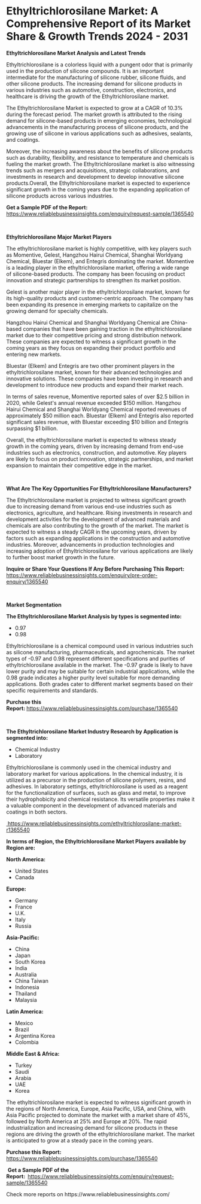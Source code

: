 <p><h1>Ethyltrichlorosilane Market: A Comprehensive Report of its Market Share & Growth Trends 2024 - 2031</h1></p><p><strong>Ethyltrichlorosilane Market Analysis and Latest Trends</strong></p>
<p><p>Ethyltrichlorosilane is a colorless liquid with a pungent odor that is primarily used in the production of silicone compounds. It is an important intermediate for the manufacturing of silicone rubber, silicone fluids, and other silicone products. The increasing demand for silicone products in various industries such as automotive, construction, electronics, and healthcare is driving the growth of the Ethyltrichlorosilane market.</p><p>The Ethyltrichlorosilane Market is expected to grow at a CAGR of 10.3% during the forecast period. The market growth is attributed to the rising demand for silicone-based products in emerging economies, technological advancements in the manufacturing process of silicone products, and the growing use of silicone in various applications such as adhesives, sealants, and coatings.</p><p>Moreover, the increasing awareness about the benefits of silicone products such as durability, flexibility, and resistance to temperature and chemicals is fueling the market growth. The Ethyltrichlorosilane market is also witnessing trends such as mergers and acquisitions, strategic collaborations, and investments in research and development to develop innovative silicone products.Overall, the Ethyltrichlorosilane market is expected to experience significant growth in the coming years due to the expanding application of silicone products across various industries.</p></p>
<p><strong>Get a Sample PDF of the Report:&nbsp;</strong> <a href="https://www.reliablebusinessinsights.com/enquiry/request-sample/1365540">https://www.reliablebusinessinsights.com/enquiry/request-sample/1365540</a></p>
<p>&nbsp;</p>
<p><strong>Ethyltrichlorosilane Major Market Players</strong></p>
<p><p>The ethyltrichlorosilane market is highly competitive, with key players such as Momentive, Gelest, Hangzhou Hairui Chemical, Shanghai Worldyang Chemical, Bluestar (Elkem), and Entegris dominating the market. Momentive is a leading player in the ethyltrichlorosilane market, offering a wide range of silicone-based products. The company has been focusing on product innovation and strategic partnerships to strengthen its market position.</p><p>Gelest is another major player in the ethyltrichlorosilane market, known for its high-quality products and customer-centric approach. The company has been expanding its presence in emerging markets to capitalize on the growing demand for specialty chemicals.</p><p>Hangzhou Hairui Chemical and Shanghai Worldyang Chemical are China-based companies that have been gaining traction in the ethyltrichlorosilane market due to their competitive pricing and strong distribution network. These companies are expected to witness a significant growth in the coming years as they focus on expanding their product portfolio and entering new markets.</p><p>Bluestar (Elkem) and Entegris are two other prominent players in the ethyltrichlorosilane market, known for their advanced technologies and innovative solutions. These companies have been investing in research and development to introduce new products and expand their market reach.</p><p>In terms of sales revenue, Momentive reported sales of over $2.5 billion in 2020, while Gelest's annual revenue exceeded $150 million. Hangzhou Hairui Chemical and Shanghai Worldyang Chemical reported revenues of approximately $50 million each. Bluestar (Elkem) and Entegris also reported significant sales revenue, with Bluestar exceeding $10 billion and Entegris surpassing $1 billion.</p><p>Overall, the ethyltrichlorosilane market is expected to witness steady growth in the coming years, driven by increasing demand from end-use industries such as electronics, construction, and automotive. Key players are likely to focus on product innovation, strategic partnerships, and market expansion to maintain their competitive edge in the market.</p></p>
<p>&nbsp;</p>
<p><strong>What Are The Key Opportunities For Ethyltrichlorosilane Manufacturers?</strong></p>
<p><p>The Ethyltrichlorosilane market is projected to witness significant growth due to increasing demand from various end-use industries such as electronics, agriculture, and healthcare. Rising investments in research and development activities for the development of advanced materials and chemicals are also contributing to the growth of the market. The market is expected to witness a steady CAGR in the upcoming years, driven by factors such as expanding applications in the construction and automotive industries. Moreover, advancements in production technologies and increasing adoption of Ethyltrichlorosilane for various applications are likely to further boost market growth in the future.</p></p>
<p><strong>Inquire or Share Your Questions If Any Before Purchasing This Report:</strong> <a href="https://www.reliablebusinessinsights.com/enquiry/pre-order-enquiry/1365540">https://www.reliablebusinessinsights.com/enquiry/pre-order-enquiry/1365540</a></p>
<p>&nbsp;</p>
<p><strong>Market Segmentation</strong></p>
<p><strong>The Ethyltrichlorosilane Market Analysis by types is segmented into:</strong></p>
<p><ul><li>0.97</li><li>0.98</li></ul></p>
<p><p>Ethyltrichlorosilane is a chemical compound used in various industries such as silicone manufacturing, pharmaceuticals, and agrochemicals. The market types of -0.97 and 0.98 represent different specifications and purities of ethyltrichlorosilane available in the market. The -0.97 grade is likely to have lower purity and may be suitable for certain industrial applications, while the 0.98 grade indicates a higher purity level suitable for more demanding applications. Both grades cater to different market segments based on their specific requirements and standards.</p></p>
<p><strong>Purchase this Report:&nbsp;</strong><a href="https://www.reliablebusinessinsights.com/purchase/1365540">https://www.reliablebusinessinsights.com/purchase/1365540</a></p>
<p>&nbsp;</p>
<p><strong>The Ethyltrichlorosilane Market Industry Research by Application is segmented into:</strong></p>
<p><ul><li>Chemical Industry</li><li>Laboratory</li></ul></p>
<p><p>Ethyltrichlorosilane is commonly used in the chemical industry and laboratory market for various applications. In the chemical industry, it is utilized as a precursor in the production of silicone polymers, resins, and adhesives. In laboratory settings, ethyltrichlorosilane is used as a reagent for the functionalization of surfaces, such as glass and metal, to improve their hydrophobicity and chemical resistance. Its versatile properties make it a valuable component in the development of advanced materials and coatings in both sectors.</p></p>
<p><a href="https://www.reliablebusinessinsights.com/ethyltrichlorosilane-market-r1365540">&nbsp;https://www.reliablebusinessinsights.com/ethyltrichlorosilane-market-r1365540</a></p>
<p><strong>In terms of Region, the Ethyltrichlorosilane Market Players available by Region are:</strong></p>
<p>
    <p> <strong> North America: </strong>
        <ul>
            <li>United States</li>
            <li>Canada</li>
        </ul>
        </p> 
    <p> <strong> Europe: </strong>
        <ul>
            <li>Germany</li>
            <li>France</li>
            <li>U.K.</li>
            <li>Italy</li>
            <li>Russia</li>
        </ul>
        </p> 
    <p> <strong> Asia-Pacific: </strong>
        <ul>
            <li>China</li>
            <li>Japan</li>
            <li>South Korea</li>
            <li>India</li>
            <li>Australia</li>
            <li>China Taiwan</li>
            <li>Indonesia</li>
            <li>Thailand</li>
            <li>Malaysia</li>
        </ul>
        </p> 
    <p> <strong> Latin America: </strong>
        <ul>
            <li>Mexico</li>
            <li>Brazil</li>
            <li>Argentina Korea</li>
            <li>Colombia</li>
        </ul>
        </p> 
    <p> <strong> Middle East & Africa: </strong>
        <ul>
            <li>Turkey</li>
            <li>Saudi</li>
            <li>Arabia</li>
            <li>UAE</li>
            <li>Korea</li>
        </ul>
    </p>
    </p>
<p><p>The ethyltrichlorosilane market is expected to witness significant growth in the regions of North America, Europe, Asia Pacific, USA, and China, with Asia Pacific projected to dominate the market with a market share of 45%, followed by North America at 25% and Europe at 20%. The rapid industrialization and increasing demand for silicone products in these regions are driving the growth of the ethyltrichlorosilane market. The market is anticipated to grow at a steady pace in the coming years.</p></p>
<p><strong>Purchase this Report: </strong><a href="https://www.reliablebusinessinsights.com/purchase/1365540">https://www.reliablebusinessinsights.com/purchase/1365540</a></p>
<p>&nbsp;<strong>Get a Sample PDF of the Report:&nbsp;&nbsp;</strong><a href="https://www.reliablebusinessinsights.com/enquiry/request-sample/1365540">https://www.reliablebusinessinsights.com/enquiry/request-sample/1365540</a></p>
<p><strong></strong></p>
<p>Check more reports on https://www.reliablebusinessinsights.com/</p>